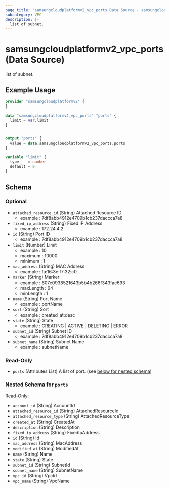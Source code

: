```yaml
---
page_title: "samsungcloudplatformv2_vpc_ports Data Source - samsungcloudplatformv2"
subcategory: VPC
description: |-
  list of subnet.
---
```


# samsungcloudplatformv2_vpc_ports (Data Source)

list of subnet.

## Example Usage

```terraform
provider "samsungcloudplatformv2" {
}

data "samsungcloudplatformv2_vpc_ports" "ports" {
  limit = var.limit
}


output "ports" {
  value = data.samsungcloudplatformv2_vpc_ports.ports
}

variable "limit" {
  type    = number
  default = 0
}
```

<!-- schema generated by tfplugindocs -->
## Schema

### Optional

- `attached_resource_id` (String) Attached Resource ID 
  - example : 7df8abb4912e4709b1cb237daccca7a8
- `fixed_ip_address` (String) Fixed IP Address 
  - example : 172.24.4.2
- `id` (String) Port ID 
  - example : 7df8abb4912e4709b1cb237daccca7a8
- `limit` (Number) Limit 
  - example : 10 
  - maximum : 10000 
  - minimum : 1
- `mac_address` (String) MAC Address 
  - example : fa:16:3e:f7:32:c0
- `marker` (String) Marker 
  - example : 607e0938521643b5b4b266f343fae693 
  - maxLength : 64 
  - minLength : 1
- `name` (String) Port Name 
  - example : portName
- `sort` (String) Sort 
  - example : created_at:desc
- `state` (String) State 
  - example : CREATING | ACTIVE | DELETING | ERROR
- `subnet_id` (String) Subnet ID 
  - example : 7df8abb4912e4709b1cb237daccca7a8
- `subnet_name` (String) Subnet Name 
  - example : subnetName

### Read-Only

- `ports` (Attributes List) A list of port. (see [below for nested schema](#nestedatt--ports))

<a id="nestedatt--ports"></a>
### Nested Schema for `ports`

Read-Only:

- `account_id` (String) AccountId
- `attached_resource_id` (String) AttachedResourceId
- `attached_resource_type` (String) AttachedResourceType
- `created_at` (String) CreatedAt
- `description` (String) Description
- `fixed_ip_address` (String) FixedIpAddress
- `id` (String) Id
- `mac_address` (String) MacAddress
- `modified_at` (String) ModifiedAt
- `name` (String) Name
- `state` (String) State
- `subnet_id` (String) SubnetId
- `subnet_name` (String) SubnetName
- `vpc_id` (String) VpcId
- `vpc_name` (String) VpcName